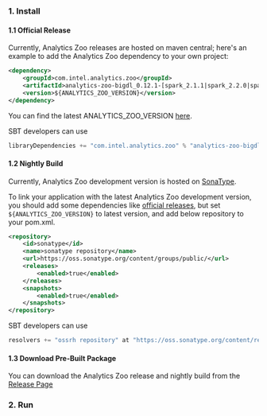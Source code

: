 ### **1. Install**

#### **1.1 Official Release** 

Currently, Analytics Zoo releases are hosted on maven central; here's an example to add the Analytics Zoo dependency to your own project:
```xml
<dependency>
    <groupId>com.intel.analytics.zoo</groupId>
    <artifactId>analytics-zoo-bigdl_0.12.1-[spark_2.1.1|spark_2.2.0|spark_2.3.1|spark_2.4.3|spark_3.0.0]</artifactId>
    <version>${ANALYTICS_ZOO_VERSION}</version>
</dependency>
```
You can find the latest ANALYTICS_ZOO_VERSION [here](https://search.maven.org/search?q=analytics-zoo-bigdl).  

SBT developers can use
```sbt
libraryDependencies += "com.intel.analytics.zoo" % "analytics-zoo-bigdl_0.12.1-[spark_2.1.1|spark_2.2.0|spark_2.3.1|spark_2.4.3|spark_3.0.0]" % "${ANALYTICS_ZOO_VERSION}"
```

#### **1.2 Nightly Build**

Currently, Analytics Zoo development version is hosted on [SonaType](https://oss.sonatype.org/content/groups/public/com/intel/analytics/zoo/).

To link your application with the latest Analytics Zoo development version, you should add some dependencies like [official releases](#11-official-release), but set `${ANALYTICS_ZOO_VERSION}` to latest version, and add below repository to your pom.xml.

```xml
<repository>
    <id>sonatype</id>
    <name>sonatype repository</name>
    <url>https://oss.sonatype.org/content/groups/public/</url>
    <releases>
        <enabled>true</enabled>
    </releases>
    <snapshots>
        <enabled>true</enabled>
    </snapshots>
</repository>
```

SBT developers can use
```sbt
resolvers += "ossrh repository" at "https://oss.sonatype.org/content/repositories/snapshots/"
```

#### **1.3 Download Pre-Built Package**

You can download the Analytics Zoo release and nightly build from the [Release Page](../release-download.md)

### **2. Run**
